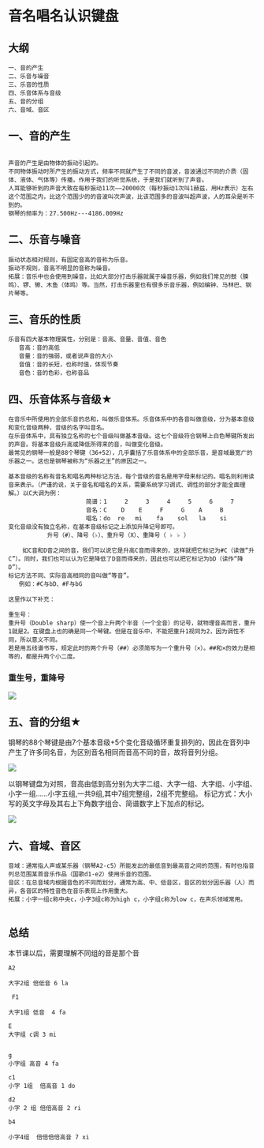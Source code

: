 # 音名唱名认识键盘

## 大纲

```
一、音的产生
二、乐音与噪音
三、乐音的性质
四、乐音体系与音级
五、音的分组
六、音域、音区

```


## 一、音的产生

```

声音的产生是由物体的振动引起的。
不同物体振动时所产生的振动方式，频率不同就产生了不同的音波，音波通过不同的介质（固体、液体、气体等）传播，作用于我们的听觉系统，于是我们就听到了声音。　
人耳能够听到的声音大致在每秒振动11次——20000次（每秒振动1次叫1赫兹，用Hz表示）左右这个范围之内，比这个范围少的的音波叫次声波，比该范围多的音波叫超声波，人的耳朵是听不到的。
钢琴的频率为：27.500Hz---4186.009Hz

```

## 二、乐音与噪音

```
振动状态相对规则，有固定音高的音称为乐音。
振动不规则，音高不明显的音称为噪音。
拓展：音乐中也会使用到噪音，比如大部分打击乐器就属于噪音乐器，例如我们常见的鼓（膜鸣）、锣、镲、木鱼（体鸣）等。当然，打击乐器里也有很多乐音乐器，例如编钟、马林巴、钢片琴等。

```


## 三、音乐的性质


```
乐音有四大基本物理属性，分别是：音高、音量、音值、音色
   音高：音的高低
   音量：音的强弱，或者说声音的大小
   音值：音的长短，也称时值，体现节奏
   音色：音的色彩，也称音品

```

## 四、乐音体系与音级★


```
在音乐中所使用的全部乐音的总和，叫做乐音体系。乐音体系中的各音叫做音级，分为基本音级和变化音级两种，音级的名字叫音名。
在乐音体系中，具有独立名称的七个音级叫做基本音级。这七个音级符合钢琴上白色琴键所发出的声音。将基本音级升高或降低所得来的音，叫做变化音级。
最常见的钢琴一般是88个琴键（36+52），几乎囊括了乐音体系中的全部乐音，是音域最宽广的乐器之一。这也是钢琴被称为“乐器之王”的原因之一。

基本音级的名称有音名和唱名两种标记方法，每个音级的音名是用字母来标记的。唱名则利用读音来表示。（严谨的说，关于音名和唱名的关系，需要系统学习调式、调性的部分才能全面理解。）以C大调为例：
                      简谱：1     2     3     4     5     6     7
                      音名：C    D    E     F     G    A     B
                      唱名：do  re   mi    fa    sol   la    si 
变化音级没有独立名称，在基本音级标记之上添加升降记号即可。
           升号（#）、降号（♭）、重升号（X）、重降号（ ♭ ♭ ）
           
    如C音和D音之间的音，我们可以说它是升高C音而得来的，这样就把它标记为#C（读做“升C”）。同时，我们也可以认为它是降低了D音而得来的，因此也可以把它标记为bD（读作“降 D”）。
标记方法不同、实际音高相同的音叫做“等音”。
   例如：#C与bD、#F与bG

这里作以下补充：

重生号：
重升号（Double sharp）使一个音上升两个半音（一个全音）的记号，就物理音高而言，重升1就是2。在键盘上也的确是同一个琴键。但是在音乐中，不能把重升1视同为2，因为调性不同，所以意义不同。
若是用五线谱书写，规定此时的两个升号（##）必须简写为一个重升号（×）。##和×的效力是相等的，都是升两个小二度。
```

### 重生号，重降号

![](assets/030/01/04/01-1648267673370.png)


## 五、音的分组★


钢琴的88个琴键是由7个基本音级+5个变化音级循环重复排列的，因此在音列中产生了许多同名音，为区别音名相同而音高不同的音，故将音列分组。

![](assets/030/01/04/01-1648267780699.png)


以钢琴键盘为对照，音高由低到高分别为大字二组、大字一组、大字组、小字组、小字一组……小字五组,一共9组,其中7组完整组，2组不完整组。
标记方式：大小写的英文字母及其右上下角数字组合、简谱数字上下加点的标记。


![](assets/030/01/04/01-1648267997747.png)


## 六、音域、音区


```
音域：通常指人声或某乐器（钢琴A2-c5）所能发出的最低音到最高音之间的范围，有时也指音列总范围某首音乐作品（国歌d1-e2）使用乐音的范围。
音区：在总音域内根据音色的不同而划分，通常为高、中、低音区，音区的划分因乐器（人）而异，各音区的特性音色在音乐表现上作用重大。
拓展：小字一组c称中央c，小字3组c称为high c，小字组c称为low c，在声乐领域常用。


```
 

##  总结

本节课以后，需要理解不同组的音是那个音

```
A2            

大字2组 倍低音 6 la   

 F1  
 
大字1组 低音  4 fa

E 
大字组 c调 3 mi


g
小字组 高音 4 fa

c1
小字 1组  倍高音 1 do

d2
小字 2 组 倍倍高音 2 ri

b4

小字4组  倍倍倍倍高音 7 xi
```